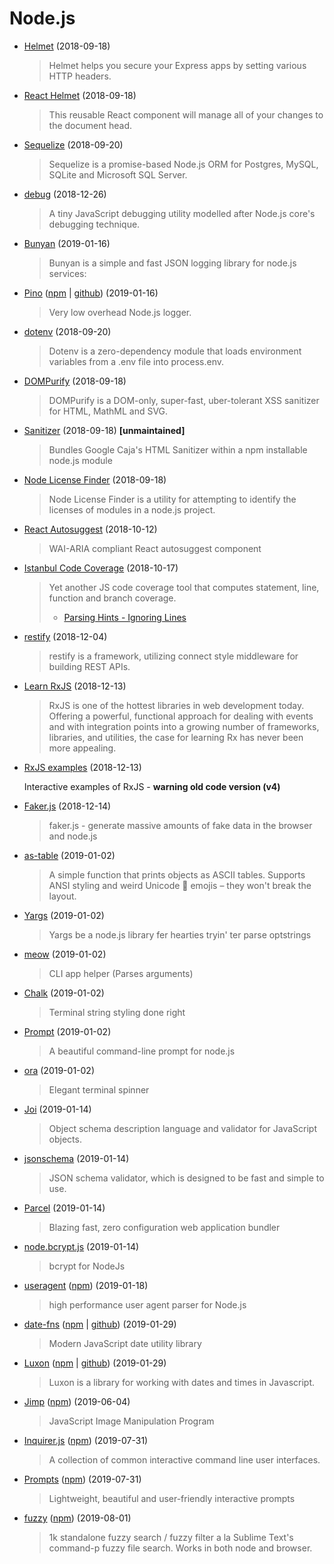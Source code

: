# Node.js

- [Helmet](https://github.com/helmetjs/helmet) (2018-09-18)

  > Helmet helps you secure your Express apps by setting various HTTP headers.

- [React Helmet](https://github.com/nfl/react-helmet) (2018-09-18)

  > This reusable React component will manage all of your changes to the document head.

- [Sequelize](https://github.com/sequelize/sequelize) (2018-09-20)

  > Sequelize is a promise-based Node.js ORM for Postgres, MySQL, SQLite and Microsoft SQL Server.

- [debug](https://github.com/visionmedia/debug) (2018-12-26)

  > A tiny JavaScript debugging utility modelled after Node.js core's debugging technique.

- [Bunyan](https://github.com/trentm/node-bunyan) (2019-01-16)

  > Bunyan is a simple and fast JSON logging library for node.js services:

- [Pino](https://getpino.io/) ([npm](https://www.npmjs.com/package/pino) | [github](https://github.com/pinojs/pino)) (2019-01-16)

  > Very low overhead Node.js logger.

- [dotenv](https://github.com/motdotla/dotenv) (2018-09-20)

  > Dotenv is a zero-dependency module that loads environment variables from a .env file into process.env.

- [DOMPurify](https://github.com/cure53/DOMPurify) (2018-09-18)

  > DOMPurify is a DOM-only, super-fast, uber-tolerant XSS sanitizer for HTML, MathML and SVG.

- [Sanitizer](https://github.com/theSmaw/Caja-HTML-Sanitizer) (2018-09-18) **[unmaintained]**

  > Bundles Google Caja's HTML Sanitizer within a npm installable node.js module

- [Node License Finder](https://github.com/iandotkelly/nlf) (2018-09-18)

  > Node License Finder is a utility for attempting to identify the licenses of modules in a node.js project.

- [React Autosuggest](https://github.com/moroshko/react-autosuggest) (2018-10-12)

  > WAI-ARIA compliant React autosuggest component

- [Istanbul Code Coverage](https://github.com/istanbuljs) (2018-10-17)

  > Yet another JS code coverage tool that computes statement, line, function and branch coverage.
  >
  > - [Parsing Hints - Ignoring Lines](https://github.com/istanbuljs/nyc#parsing-hints-ignoring-lines)

- [restify](http://restify.com) (2018-12-04)

  > restify is a framework, utilizing connect style middleware for building REST APIs.

- [Learn RxJS](https://www.learnrxjs.io) (2018-12-13)

  > RxJS is one of the hottest libraries in web development today. Offering a powerful, functional approach for dealing with events and with integration points into a growing number of frameworks, libraries, and utilities, the case for learning Rx has never been more appealing.

- [RxJS examples](https://xgrommx.github.io/rx-book/content/observable/observable_instance_methods/index.html) (2018-12-13)

  Interactive examples of RxJS - **warning old code version (v4)**

- [Faker.js](https://github.com/Marak/Faker.js) (2018-12-14)

  > faker.js - generate massive amounts of fake data in the browser and node.js

- [as-table](https://github.com/xpl/as-table) (2019-01-02)

  > A simple function that prints objects as ASCII tables.
  > Supports ANSI styling and weird Unicode 💩 emojis – they won't break the layout.

- [Yargs](https://github.com/yargs/yargs) (2019-01-02)

  > Yargs be a node.js library fer hearties tryin' ter parse optstrings

- [meow](https://github.com/sindresorhus/meow) (2019-01-02)

  > CLI app helper (Parses arguments)

- [Chalk](https://github.com/chalk/chalk) (2019-01-02)

  > Terminal string styling done right

- [Prompt](https://github.com/flatiron/prompt) (2019-01-02)

  > A beautiful command-line prompt for node.js

- [ora](https://github.com/sindresorhus/ora) (2019-01-02)

  > Elegant terminal spinner

- [Joi](https://github.com/hapijs/joi) (2019-01-14)

  > Object schema description language and validator for JavaScript objects.

- [jsonschema](https://github.com/tdegrunt/jsonschema) (2019-01-14)

  > JSON schema validator, which is designed to be fast and simple to use.

- [Parcel](https://github.com/parcel-bundler/parcel) (2019-01-14)

  > Blazing fast, zero configuration web application bundler

- [node.bcrypt.js](https://github.com/kelektiv/node.bcrypt.js) (2019-01-14)

  > bcrypt for NodeJs

- [useragent](https://github.com/3rd-Eden/useragent) ([npm](https://www.npmjs.com/package/useragent)) (2019-01-18)

  > high performance user agent parser for Node.js

- [date-fns](https://date-fns.org) ([npm](https://www.npmjs.com/package/date-fns) | [github](https://github.com/date-fns/date-fns)) (2019-01-29)

  > Modern JavaScript date utility library

- [Luxon](https://moment.github.io/luxon/index.html) ([npm](https://www.npmjs.com/package/luxon) | [github](https://github.com/moment/luxon)) (2019-01-29)

  > Luxon is a library for working with dates and times in Javascript.

- [Jimp](https://github.com/oliver-moran/jimp) ([npm](https://www.npmjs.com/package/jimp)) (2019-06-04)

  > JavaScript Image Manipulation Program
  
- [Inquirer.js](https://github.com/SBoudrias/Inquirer.js) ([npm](https://www.npmjs.com/package/inquirer)) (2019-07-31)

  > A collection of common interactive command line user interfaces.
  
- [Prompts](https://github.com/terkelg/prompts) ([npm](https://www.npmjs.com/package/prompts)) (2019-07-31)

  > Lightweight, beautiful and user-friendly interactive prompts
  
- [fuzzy](https://github.com/mattyork/fuzzy) ([npm](https://www.npmjs.com/package/fuzzy)) (2019-08-01)

  > 1k standalone fuzzy search / fuzzy filter a la Sublime Text's command-p fuzzy file search. Works in both node and browser.
  

